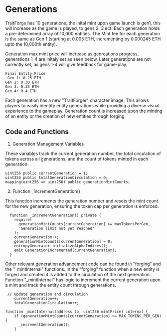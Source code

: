 # Generations

TraitForge has 10 generations, the inital mint upon game launch is gen1, this will increase as the game is played, to gens 2, 3 ect. Each generation holds a pre-determined array of 10,000 entities. The Mint fee for each generation is the same as Gen 1 (starting at 0.005 ETH, incrementing by 0.000245 ETH upto the 10,000th entity). 

Generation max mint price will increase as genreations progress, generations 1-4 are initaly set as seen below. Later generations are not currently set, as gens 1-4 will give feedback for game-play. 

```
Final Entity Price 
 Gen 1: 0.25 ETH
Gen 2: 0.30 ETH
Gen 3: 0.35 ETH
Gen 4: 0.4 ETH
``` 

Each generation has a new "TraitForger" character image. This allows players to easily identify entity generations while providing a diverse visual experience to the gameplay. Generation count is increased upon the minting of an entity or the creation of new entities through forging. 


## Code and Functions 

1. Generation Management Variables

These variables track the current generation number, the total circulation of tokens across all generations, and the count of tokens minted in each generation.


``` 
uint256 public currentGeneration = 1;
uint256 public totalGenerationCirculation = 0;
mapping(uint256 => uint256) public generationMintCounts;
```

2. Function _incrementGeneration()

This function increments the generation number and resets the mint count for the new generation, ensuring the token cap per generation is enforced.

``` 
  function _incrementGeneration() private {
    require(
      generationMintCounts[currentGeneration] >= maxTokensPerGen,
      'Generation limit not yet reached'
    );
    currentGeneration++;
    generationMintCounts[currentGeneration] = 0;
    entropyGenerator.initializeAlphaIndices();
    emit GenerationIncremented(currentGeneration);
  }
``` 

Other relevant generation advancement code can be found in "forging" and the "_mintInternal" functions. In the  "forging" function when a new entity is forged and created it is added to the circulation of the next generation. 
Function "_mintInternal" has logic to increment the current generation upon a mint and track the entity count through generations.

``` 
 // Update generation and circulation
    currentGeneration++;
    totalGenerationCirculation++;
``` 
``` 
function _mintInternal(address to, uint256 mintPrice) internal {
    if (generationMintCounts[currentGeneration] >= MAX_TOKENS_PER_GEN) {
      _incrementGeneration();
    }
``` 

